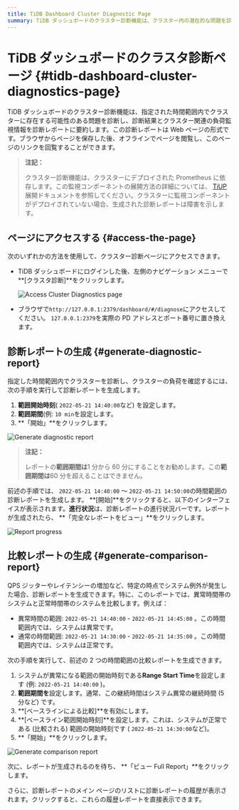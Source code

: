 ```yaml
---
title: TiDB Dashboard Cluster Diagnostic Page
summary: TiDB ダッシュボードのクラスター診断機能は、クラスター内の潜在的な問題を診断し、診断結果と負荷監視情報を要約したWebページを生成します。診断レポートはオフラインで閲覧可能で、クラスターにPrometheusがデプロイされていることが必要です。診断レポートの生成や比較レポートの作成も可能です。
---
```


# TiDB ダッシュボードのクラスタ診断ページ {#tidb-dashboard-cluster-diagnostics-page}

TiDB ダッシュボードのクラスター診断機能は、指定された時間範囲内でクラスターに存在する可能性のある問題を診断し、診断結果とクラスター関連の負荷監視情報を診断レポートに要約します。この診断レポートは Web ページの形式です。ブラウザからページを保存した後、オフラインでページを閲覧し、このページのリンクを回覧することができます。

> **注記：**
>
> クラスター診断機能は、クラスターにデプロイされた Prometheus に依存します。この監視コンポーネントの展開方法の詳細については、 [TiUP](/tiup/tiup-overview.md)展開ドキュメントを参照してください。クラスターに監視コンポーネントがデプロイされていない場合、生成された診断レポートは障害を示します。

## ページにアクセスする {#access-the-page}

次のいずれかの方法を使用して、クラスター診断ページにアクセスできます。

-   TiDB ダッシュボードにログインした後、左側のナビゲーション メニューで**[クラスタ診断]**をクリックします。

    ![Access Cluster Diagnostics page](https://download.pingcap.com/images/docs/dashboard/dashboard-diagnostics-access-v650.png)

-   ブラウザで`http://127.0.0.1:2379/dashboard/#/diagnose`にアクセスしてください。 `127.0.0.1:2379`を実際の PD アドレスとポート番号に置き換えます。

## 診断レポートの生成 {#generate-diagnostic-report}

指定した時間範囲内でクラスターを診断し、クラスターの負荷を確認するには、次の手順を実行して診断レポートを生成します。

1.  **範囲開始時刻**( `2022-05-21 14:40:00`など) を設定します。
2.  **範囲期間**(例: `10 min`を設定します。
3.  **「開始」**をクリックします。

![Generate diagnostic report](https://download.pingcap.com/images/docs/dashboard/dashboard-diagnostics-gen-report-v650.png)

> **注記：**
>
> レポートの**範囲期間は**1 分から 60 分にすることをお勧めします。この**範囲期間は**60 分を超えることはできません。

前述の手順では、 `2022-05-21 14:40:00` ～ `2022-05-21 14:50:00`の時間範囲の診断レポートを生成します。 **[開始]**をクリックすると、以下のインターフェイスが表示されます。**進行状況**は、診断レポートの進行状況バーです。レポートが生成されたら、 **「完全なレポートをビュー」**をクリックします。

![Report progress](https://download.pingcap.com/images/docs/dashboard/dashboard-diagnostics-gen-process-v650.png)

## 比較レポートの生成 {#generate-comparison-report}

QPS ジッターやレイテンシーの増加など、特定の時点でシステム例外が発生した場合、診断レポートを生成できます。特に、このレポートでは、異常時間帯のシステムと正常時間帯のシステムを比較します。例えば：

-   異常時間の範囲: `2022-05-21 14:40:00` - `2022-05-21 14:45:00` 。この時間範囲内では、システムは異常です。
-   通常の時間範囲: `2022-05-21 14:30:00` - `2022-05-21 14:35:00` 。この時間範囲内では、システムは正常です。

次の手順を実行して、前述の 2 つの時間範囲の比較レポートを生成できます。

1.  システムが異常になる範囲の開始時刻である**Range Start Time**を設定します (例: `2022-05-21 14:40:00` )。
2.  **範囲期間を**設定します。通常、この継続時間はシステム異常の継続時間 (5 分など) です。
3.  **[ベースラインによる比較]**を有効にします。
4.  **[ベースライン範囲開始時刻]**を設定します。これは、システムが正常である (比較される) 範囲の開始時刻です ( `2022-05-21 14:30:00`など)。
5.  **「開始」**をクリックします。

![Generate comparison report](https://download.pingcap.com/images/docs/dashboard/dashboard-diagnostics-gen-compare-report-v650.png)

次に、レポートが生成されるのを待ち、 **「ビュー Full Report」**をクリックします。

さらに、診断レポートのメイン ページのリストに診断レポートの履歴が表示されます。クリックすると、これらの履歴レポートを直接表示できます。
